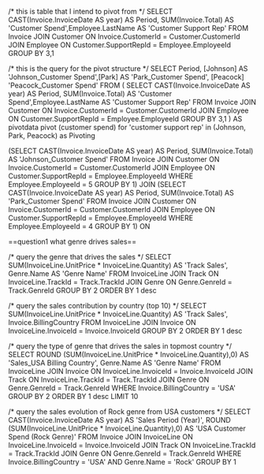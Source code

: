 /* this is table that I intend to pivot from */
SELECT CAST(Invoice.InvoiceDate AS year) AS Period, SUM(Invoice.Total) AS 'Customer Spend',Employee.LastName AS 'Customer Support Rep'
FROM Invoice
JOIN Customer
ON Invoice.CustomerId = Customer.CustomerId
JOIN Employee
ON Customer.SupportRepId = Employee.EmployeeId
GROUP BY 3,1

/* this is the query for the pivot structure */
SELECT Period, [Johnson] AS 'Johnson_Customer Spend',[Park] AS 'Park_Customer Spend', [Peacock] 'Peacock_Customer Spend'
FROM (
SELECT CAST(Invoice.InvoiceDate AS year) AS Period, SUM(Invoice.Total) AS 'Customer Spend',Employee.LastName AS 'Customer Support Rep'
FROM Invoice
JOIN Customer
ON Invoice.CustomerId = Customer.CustomerId
JOIN Employee
ON Customer.SupportRepId = Employee.EmployeeId
GROUP BY 3,1
) AS pivotdata
pivot (customer spend) for 'customer support rep' in (Johnson, Park, Peacock) as Pivoting



(SELECT CAST(Invoice.InvoiceDate AS year) AS Period, SUM(Invoice.Total) AS 'Johnson_Customer Spend'
FROM Invoice
JOIN Customer
ON Invoice.CustomerId = Customer.CustomerId
JOIN Employee
ON Customer.SupportRepId = Employee.EmployeeId
WHERE Employee.EmployeeId = 5
GROUP BY 1)
JOIN (SELECT CAST(Invoice.InvoiceDate AS year) AS Period, SUM(Invoice.Total) AS 'Park_Customer Spend'
FROM Invoice
JOIN Customer
ON Invoice.CustomerId = Customer.CustomerId
JOIN Employee
ON Customer.SupportRepId = Employee.EmployeeId
WHERE Employee.EmployeeId = 4
GROUP BY 1)
ON


==question1 what genre drives sales==

/* query the genre that drives the sales */
SELECT SUM(InvoiceLine.UnitPrice * InvoiceLine.Quantity) AS 'Track Sales', Genre.Name AS 'Genre Name'
FROM InvoiceLine
JOIN Track
ON InvoiceLine.TrackId = Track.TrackId
JOIN Genre
ON Genre.GenreId = Track.GenreId
GROUP BY 2
ORDER BY 1 desc


/* query the sales contribution by country (top 10) */
SELECT SUM(InvoiceLine.UnitPrice * InvoiceLine.Quantity) AS 'Track Sales', Invoice.BillingCountry
FROM InvoiceLine
JOIN Invoice
ON InvoiceLine.InvoiceId = Invoice.InvoiceId
GROUP BY 2
ORDER BY 1 desc


/* query the type of genre that drives the sales in topmost country */
SELECT ROUND (SUM(InvoiceLine.UnitPrice * InvoiceLine.Quantity),0) AS 'Sales_USA Billing Country', Genre.Name AS 'Genre Name'
FROM InvoiceLine
JOIN Invoice
ON InvoiceLine.InvoiceId = Invoice.InvoiceId
JOIN Track
ON InvoiceLine.TrackId = Track.TrackId
JOIN Genre
ON Genre.GenreId = Track.GenreId
WHERE Invoice.BillingCountry = 'USA'
GROUP BY 2
ORDER BY 1 desc
LIMIT 10

/* query the sales evolution of Rock genre from USA customers */
SELECT CAST(Invoice.InvoiceDate AS year) AS 'Sales Period (Year)', ROUND (SUM(InvoiceLine.UnitPrice * InvoiceLine.Quantity),0) AS 'USA Customer Spend (Rock Genre)'
FROM Invoice
JOIN InvoiceLine
ON InvoiceLine.InvoiceId = Invoice.InvoiceId
JOIN Track
ON InvoiceLine.TrackId = Track.TrackId
JOIN Genre
ON Genre.GenreId = Track.GenreId
WHERE Invoice.BillingCountry = 'USA' AND Genre.Name = 'Rock'
GROUP BY 1



